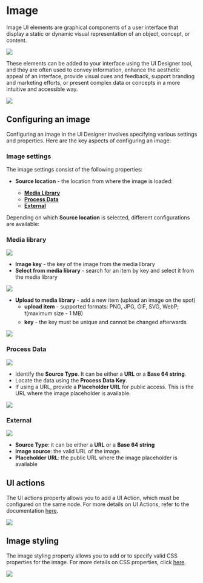 # Image

Image UI elements are graphical components of a user interface that display a static or dynamic visual representation of an object, concept, or content. 

![](../img/image_general.png)

These elements can be added to your interface using the UI Designer tool, and they are often used to convey information, enhance the aesthetic appeal of an interface, provide visual cues and feedback, support branding and marketing efforts, or present complex data or concepts in a more intuitive and accessible way.

![](../img/image_generic.png)

## Configuring an image

Configuring an image in the UI Designer involves specifying various settings and properties. Here are the key aspects of configuring an image:

### Image settings

The image settings consist of the following properties:

* **Source location** - the location from where the image is loaded:

    * [**Media Library**](#media-library)
    * [**Process Data**](#process-data)
    * [**External**](#external)
        
Depending on which **Source location** is selected, different configurations are available:


### Media library

![](../img/image_media_library1.png)

* **Image key** - the key of the image from the media library
* **Select from media library** - search for an item by key and select it from the media library

![](../img/search_item_by_key.png)

* **Upload to media library** - add a new item (upload an image on the spot)
    * **upload item** - supported formats: PNG, JPG, GIF, SVG, WebP; ❗️(maximum size - 1 MB)
    * **key** - the key must be unique and cannot be changed afterwards

![](../img/upload_to_media_lib.png)

### Process Data

![](../img/process_data.gif)

- Identify the **Source Type**. It can be either a **URL** or a **Base 64 string**.
- Locate the data using the **Process Data Key**.
- If using a URL, provide a **Placeholder URL** for public access. This is the URL where the image placeholder is available.

![](../img/process_data_img.png)

### External

![](../img/image_external.png)

- **Source Type**: it can be either a **URL** or a **Base 64 string**
- **Image source**: the valid URL of the image.
- **Placeholder URL**: the public URL where the image placeholder is available

## UI actions

The UI actions property allows you to add a UI Action, which must be configured on the same node. For more details on UI Actions, refer to the documentation [here](../ui-actions).

![](../img/image_ui_actions.png#center)


## Image styling

The image styling property allows you to add or to specify valid CSS properties for the image. For more details on CSS properties, click [here](../../ui-designer/ui-designer.md#styling).

![](../img/image_styling.png)


